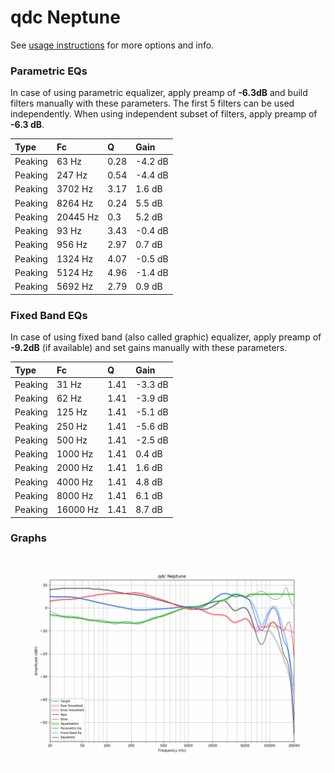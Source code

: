 # qdc Neptune
See [usage instructions](https://github.com/jaakkopasanen/AutoEq#usage) for more options and info.

### Parametric EQs
In case of using parametric equalizer, apply preamp of **-6.3dB** and build filters manually
with these parameters. The first 5 filters can be used independently.
When using independent subset of filters, apply preamp of **-6.3 dB**.

| Type    | Fc       |    Q | Gain    |
|:--------|:---------|:-----|:--------|
| Peaking | 63 Hz    | 0.28 | -4.2 dB |
| Peaking | 247 Hz   | 0.54 | -4.4 dB |
| Peaking | 3702 Hz  | 3.17 | 1.6 dB  |
| Peaking | 8264 Hz  | 0.24 | 5.5 dB  |
| Peaking | 20445 Hz | 0.3  | 5.2 dB  |
| Peaking | 93 Hz    | 3.43 | -0.4 dB |
| Peaking | 956 Hz   | 2.97 | 0.7 dB  |
| Peaking | 1324 Hz  | 4.07 | -0.5 dB |
| Peaking | 5124 Hz  | 4.96 | -1.4 dB |
| Peaking | 5692 Hz  | 2.79 | 0.9 dB  |

### Fixed Band EQs
In case of using fixed band (also called graphic) equalizer, apply preamp of **-9.2dB**
(if available) and set gains manually with these parameters.

| Type    | Fc       |    Q | Gain    |
|:--------|:---------|:-----|:--------|
| Peaking | 31 Hz    | 1.41 | -3.3 dB |
| Peaking | 62 Hz    | 1.41 | -3.9 dB |
| Peaking | 125 Hz   | 1.41 | -5.1 dB |
| Peaking | 250 Hz   | 1.41 | -5.6 dB |
| Peaking | 500 Hz   | 1.41 | -2.5 dB |
| Peaking | 1000 Hz  | 1.41 | 0.4 dB  |
| Peaking | 2000 Hz  | 1.41 | 1.6 dB  |
| Peaking | 4000 Hz  | 1.41 | 4.8 dB  |
| Peaking | 8000 Hz  | 1.41 | 6.1 dB  |
| Peaking | 16000 Hz | 1.41 | 8.7 dB  |

### Graphs
![](./qdc%20Neptune.png)